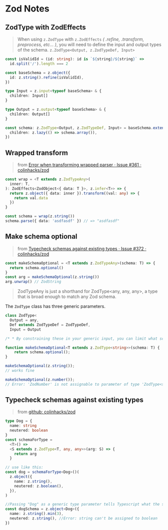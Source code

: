 # Zod Notes

## ZodType with ZodEffects

> When using `z.ZodType` with `z.ZodEffects` _( .refine, .transform, preprocess,
> etc... )_, you will need to define the input and output types of the schema.
> `z.ZodType<Output, z.ZodTypeDef, Input>`

```ts
const isValidId = (id: string): id is `${string}/${string}` =>
  id.split('/').length === 2

const baseSchema = z.object({
  id: z.string().refine(isValidId),
})

type Input = z.input<typeof baseSchema> & {
  children: Input[]
}

type Output = z.output<typeof baseSchema> & {
  children: Output[]
}

const schema: z.ZodType<Output, z.ZodTypeDef, Input> = baseSchema.extend({
  children: z.lazy(() => schema.array()),
})
```

## Wrapped transform

> from
> [Error when transforming wrapped parser · Issue #361 · colinhacks/zod](https://github.com/colinhacks/zod/issues/361)

```ts
const wrap = <T extends z.ZodTypeAny>(
  inner: T,
): ZodEffects<ZodObject<{ data: T }>, z.infer<T>> => {
  return z.object({ data: inner }).transform((val: any) => {
    return val.data
  })
}

const schema = wrap(z.string())
schema.parse({ data: 'asdfasdf' }) // => "asdfasdf"
```

## Make schema optional

> from
> [Typecheck schemas against existing types · Issue #372 · colinhacks/zod](https://github.com/colinhacks/zod/issues/372)

```ts
const makeSchemaOptional = <T extends z.ZodTypeAny>(schema: T) => {
  return schema.optional()
}
const arg = makeSchemaOptional(z.string())
arg.unwrap() // ZodString
```

> ZodTypeAny is just a shorthand for ZodType<any, any, any>, a type that is
> broad enough to match any Zod schema.

The `ZodType` class has three generic parameters.

```ts
class ZodType<
  Output = any,
  Def extends ZodTypeDef = ZodTypeDef,
  Input = Output

/* * By constraining these in your generic input, you can limit what schemas are allowable as inputs to your function: * */

function makeSchemaOptional<T extends z.ZodType<string>>(schema: T) {
    return schema.optional();
}

makeSchemaOptional(z.string());
// works fine

makeSchemaOptional(z.number());
// Error: 'ZodNumber' is not assignable to parameter of type 'ZodType<string, ZodT
```

## Typecheck schemas against existing types

> from [github: colinhacks/zod](https://github.com/colinhacks/zod/issues/372)

```ts
type Dog = {
  name: string
  neutered: boolean
}
const schemaForType =
  <T>() =>
  <S extends z.ZodType<T, any, any>>(arg: S) => {
    return arg
  }

// use like this:
const dog = schemaForType<Dog>()(
  z.object({
    name: z.string(),
    neutered: z.boolean(),
  }),
)

//Passing "Dog" as a generic type parameter tells Typescript what the schema should look like
const dogSchema = z.object<Dog>({
  name: z.string().min(3),
  neutered: z.string(), //Error: string can't be assigned to boolean
})
```
